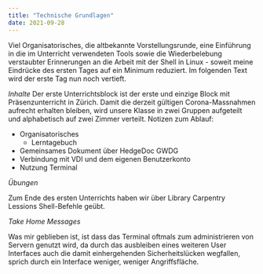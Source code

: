 ```yaml
---
title: "Technische Grundlagen"
date: 2021-09-28
---
```


Viel Organisatorisches, die altbekannte Vorstellungsrunde, eine Einführung in die im Unterricht verwendeten Tools sowie die Wiederbelebung verstaubter Erinnerungen an die Arbeit mit der Shell in Linux - soweit meine Eindrücke des ersten Tages auf ein Minimum reduziert. Im folgenden Text wird der erste Tag nun noch vertieft.

*Inhalte*
Der erste Unterrichtsblock ist der erste und einzige Block mit Präsenzunterricht in Zürich. Damit die derzeit gültigen Corona-Massnahmen aufrecht erhalten bleiben, wird unsere Klasse in zwei Gruppen aufgeteilt und alphabetisch auf zwei Zimmer verteilt. 
Notizen zum Ablauf:
- Organisatorisches
  - Lerntagebuch
- Gemeinsames Dokument über HedgeDoc GWDG
- Verbindung mit VDI und dem eigenen Benutzerkonto
- Nutzung Terminal

*Übungen*

Zum Ende des ersten Unterrichts haben wir über Library Carpentry Lessions Shell-Befehle geübt. 

*Take Home Messages*

Was mir geblieben ist, ist dass das Terminal oftmals zum administrieren von Servern genutzt wird, da durch das ausbleiben eines weiteren User Interfaces auch die damit einhergehenden Sicherheitslücken wegfallen, sprich durch ein Interface weniger, weniger Angriffsfläche.
